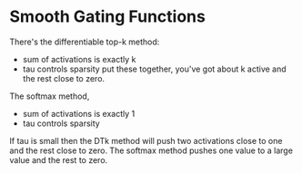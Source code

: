 # Smooth Gating Functions

There's the differentiable top-k method:
- sum of activations is exactly k
- tau controls sparsity
put these together, you've got about k active and the rest close to zero.

The softmax method, 
- sum of activations is exactly 1
- tau controls sparsity

If tau is small then the DTk method will push two activations close to one and the rest close to zero. The softmax method pushes one value to a large value and the rest to zero.
